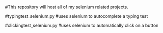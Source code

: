 #This repository will host all of my selenium related projects.

#typingtest_selenium.py
#uses selenium to autocomplete a typing test

#clickingtest_selenium.py
#uses selenium to automatically click on a button
